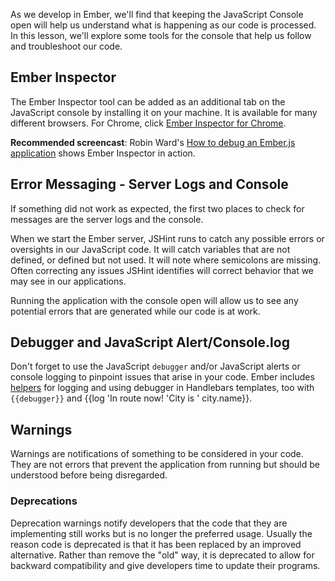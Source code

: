As we develop in Ember, we'll find that keeping the JavaScript Console open will help us understand what is happening as our code is processed.  In this lesson, we'll explore some  tools for the console that help us follow and troubleshoot our code.

## Ember Inspector

The Ember Inspector tool can be added as an additional tab on the JavaScript console by installing it on your machine.  It is available for many different browsers. For Chrome, click [Ember Inspector for Chrome](https://chrome.google.com/webstore/detail/ember-inspector/bmdblncegkenkacieihfhpjfppoconhi).

**Recommended screencast**: Robin Ward's [How to debug an Ember.js application](https://www.youtube.com/watch?v=mXHzC0LdTuk) shows Ember Inspector in action.

## Error Messaging - Server Logs and Console

If something did not work as expected, the first two places to check for messages are the server logs and the console.  

When we start the Ember server, JSHint runs to catch any possible errors or oversights in our JavaScript code.  It will catch variables that are not defined, or defined but not used.  It will note where semicolons are missing.  Often correcting any issues JSHint identifies will correct behavior that we may see in our applications.  

Running the application with the console open will allow us to see any potential errors that are generated while our code is at work.  

## Debugger and JavaScript Alert/Console.log

Don't forget to use the JavaScript `debugger` and/or JavaScript alerts or console logging to pinpoint issues that arise in your code.  Ember includes [helpers](http://guides.emberjs.com/v2.0.0/templates/development-helpers/) for logging and using debugger in Handlebars templates, too with `{{debugger}}` and {{log 'In route now!  'City is ' city.name}}. 

## Warnings

Warnings are notifications of something to be considered in your code.  They are not errors that prevent the application from running but should be understood before being disregarded.  

### Deprecations 

Deprecation warnings notify developers that the code that they are implementing still works but is no longer the preferred usage.  Usually the reason code is deprecated is that it has been replaced by an improved alternative.  Rather than remove the "old" way, it is deprecated to allow for backward compatibility and give developers time to update their programs.

